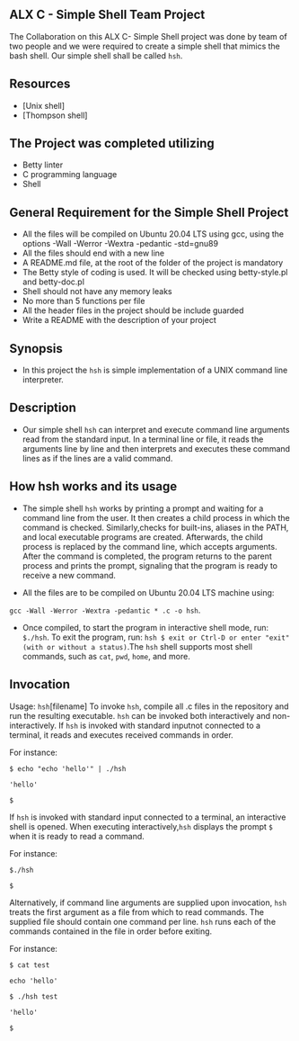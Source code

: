 ## ALX C - Simple Shell Team Project
The Collaboration on this ALX C- Simple Shell project was done by team of two people and we were required to create a simple shell that mimics the bash shell. Our simple shell shall be called `hsh`.

## Resources
* [Unix shell]
* [Thompson shell]

## The Project was completed utilizing
* Betty linter
* C programming language
* Shell

## General Requirement for the Simple Shell Project
* All the files will be compiled on Ubuntu 20.04 LTS using gcc, using the options -Wall -Werror -Wextra -pedantic -std=gnu89
* All the files should end with a new line
* A README.md file, at the root of the folder of the project is mandatory
* The Betty style of coding is used. It will be checked using betty-style.pl and betty-doc.pl
* Shell should not have any memory leaks
* No more than 5 functions per file
* All the header files in the project should be include guarded
* Write a README with the description of your project 

## Synopsis
* In this project the `hsh` is simple implementation of a UNIX command line interpreter.

## Description
*  Our simple shell `hsh` can interpret and execute command line arguments read from the standard input. In a terminal line or file, it reads the arguments line by line and then interprets and executes these command lines as if the lines are a valid command.

## How hsh works and its usage
* The simple shell `hsh` works by printing a prompt and waiting for a command line from the user. It then creates a child process in which the command is checked. Similarly,checks for built-ins, aliases in the PATH, and local executable programs are created. Afterwards, the child process is replaced by the command line, which accepts arguments. After the command is completed, the program returns to the parent process and prints the prompt, signaling that the program is ready to receive a new command. 

* All the files are to be compiled on Ubuntu 20.04 LTS machine using: 

`gcc -Wall -Werror -Wextra -pedantic * .c -o hsh`. 

* Once compiled, to start the program in interactive shell mode, run: `$./hsh`. To exit the program, run: `hsh $ exit or Ctrl-D or enter "exit" (with or without a status)`.The `hsh` shell supports most shell commands, such as `cat`, `pwd`, `home`, and more.

## Invocation
Usage: `hsh`[filename]
To invoke `hsh`, compile all .c files in the repository and run the resulting executable. `hsh` can be invoked both interactively and non-interactively. If `hsh` is invoked with standard inputnot connected to a terminal, it reads and executes received commands in order.

For instance:

`$ echo "echo 'hello'" | ./hsh`

`'hello'`

`$`

If `hsh` is invoked with standard input connected to a terminal, an interactive shell is opened. When executing interactively,`hsh` displays the prompt `$`  when it is ready to read a command.

For instance:

`$./hsh`

`$`

Alternatively, if command line arguments are supplied upon invocation, `hsh` treats the first argument as a file from which to read commands. The supplied file should contain one command per line. `hsh` runs each of the commands contained in the file in order before exiting.

For instance:

`$ cat test` 

`echo 'hello'`

`$ ./hsh test`

`'hello'`

`$`

